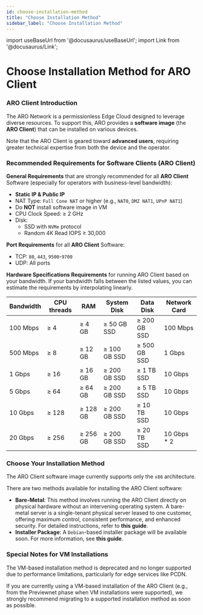 ```yaml
---
id: choose-installation-method
title: "Choose Installation Method"
sidebar_label: "Choose Installation Method"
---
```

import useBaseUrl from '@docusaurus/useBaseUrl';
import Link from '@docusaurus/Link';

# Choose Installation Method for ARO Client

### ARO Client Introduction

The ARO Network is a permissionless Edge Cloud designed to leverage diverse resources. To support this, ARO provides a **software image** (the **ARO Client**) that can be installed on various devices.

Note that the ARO Client is geared toward **advanced users**, requiring greater technical expertise from both the device and the operator. 

### Recommended Requirements for Software Clients (ARO Client)

**General Requirements** that are strongly recommended for all **ARO Client** Software (especially for operators with business-level bandwidth):

- **Static IP & Public IP**
- NAT Type: `Full Cone NAT` or higher (e.g., `NAT0`, `DMZ NAT1`, `UPnP NAT1`)
- Do **NOT** install software image in VM
- CPU Clock Speed: ≥ 2 GHz
- Disk:
	- SSD with `NVMe` protocol
	- Random 4K Read IOPS ≥ 30,000

**Port Requirements** for all **ARO Client** Software:

- TCP: `80`, `443`, `9500`-`9700`
- UDP: All ports  

**Hardware Specifications Requirements** for running ARO Client based on your bandwidth. If your bandwidth falls between the listed values, you can estimate the requirements by interpolating linearly.


| Bandwidth  | CPU threads | RAM       | System Disk      | Data Disk        |  Network Card |
|------------|----------|--------------|------------------|------------------|---------------|
| 100 Mbps   | ≥ 4      | ≥ 4 GB         | ≥ 50 GB SSD      | ≥ 200 GB SSD      |  100 Mbps     |
| 500 Mbps   | ≥ 8     | ≥ 12 GB         | ≥ 100 GB SSD     | ≥ 500 GB SSD     |   1 Gbps    |
| 1 Gbps     | ≥ 16     | ≥ 16 GB      | ≥ 200 GB SSD     | ≥ 1 TB SSD       |   10 Gbps   |
| 5 Gbps     | ≥ 64     | ≥ 64 GB      | ≥ 200 GB SSD     | ≥ 5 TB SSD       |   10 Gbps   |
| 10 Gbps    | ≥ 128     | ≥ 128 GB     | ≥ 200 GB SSD     | ≥ 10 TB SSD      |   10 Gbps   |
| 20 Gbps    | ≥ 256     | ≥ 256 GB     | ≥ 200 GB SSD     | ≥ 20 TB SSD      | 10 Gbps * 2   |


### Choose Your Installation Method

The ARO Client software image currently supports only the `x86` architecture.

There are two methods available for installing the ARO Client software:

- **Bare-Metal**: This method involves running the ARO Client directly on physical hardware without an intervening operating system. A bare-metal server is a single-tenant physical server leased to one customer, offering maximum control, consistent performance, and enhanced security. For detailed instructions, refer to <Link to="/node-operator-guide/aro-client/aro-client-installation-guide-bare-metal">**this guide**</Link>.
- **Installer Package**: A `Debian`-based installer package will be available soon. For more information, see <Link to="/node-operator-guide/aro-client/aro-client-installation-guide-installer-package">**this guide**</Link>.

### Special Notes for VM Installations

The VM-based installation method is deprecated and no longer supported due to performance limitations, particularly for edge services like PCDN.

If you are currently using a VM-based installation of the ARO Client (e.g., from the Previewnet phase when VM installations were supported), we strongly recommend migrating to a supported installation method as soon as possible.